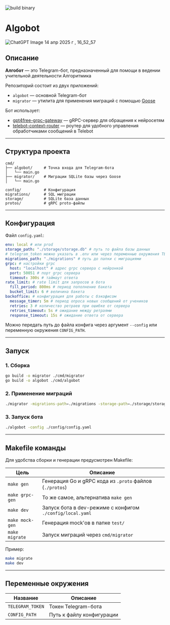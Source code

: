 ![build binary](https://github.com/LZTD1/algobot/actions/workflows/workflow.yml/badge.svg)

# Algobot
![ChatGPT Image 14 апр  2025 г , 16_52_57](https://github.com/user-attachments/assets/88f4e703-f451-4b45-bdd2-7fd5431cb18e)
## Описание
**Алгобот** — это Telegram-бот, предназначенный для помощи в ведении учительной деятельности Алгоритмика

Репозиторий состоит из двух приложений:
- `algobot` — основной Telegram-бот
- `migrator` — утилита для применения миграций с помощью [Goose](https://github.com/pressly/goose)

Бот использует:
- [gpt4free-grpc-gateway](https://github.com/LZTD1/gpt4free-grpc-gateway) — gRPC-сервер для обращения к нейросетям
- [telebot-context-router](https://github.com/LZTD1/telebot-context-router) — роутер для удобного управления обработчиками сообщений в Telebot

---

## Структура проекта
```
cmd/
├── algobot/     # Точка входа для Telegram-бота
│   └── main.go
├── migrator/    # Миграции SQLite базы через Goose
│   └── main.go

config/          # Конфигурация
migrations/      # SQL миграции
storage/         # SQLite база данных
protos/          # gRPC proto-файлы
```

---

## Конфигурация

Файл `config.yaml`:
```yaml
env: local # или prod
storage_path: "./storage/storage.db" # путь то файла базы данных
# telegram_token можно указать в .env или через переменные окружения TELEGRAM_TOKEN
migrations_path: "./migrations" # путь до папки с миграциями
grpc: # настройки grpc
  host: "localhost" # адрес grpc сервера с нейронкой 
  port: 50051 # порт grpc сервера
  timeout: 300s # таймаут ответа
rate_limit: # rate limit для запросов в бота
  fill_period: 800ms # период пополнение бакета
  bucket_limit: 6 # величина бакета
backoffice: # конфигурация для работы с бэкофисом
  message_timer: 5m # период опроса новых сообщений от учеников
  retries: 3 # количество ретраев при ошибке от сервера
  retries_timeout: 5s # ожидание между ретраями
  response_timeout: 15s # ожидание ответа от сервера
```

Можно передать путь до файла конфига через аргумент `--config` или переменную окружения `CONFIG_PATH`.

---

## Запуск

### 1. Сборка
```bash
go build -o migrator ./cmd/migrator
go build -o algobot ./cmd/algobot
```

### 2. Применение миграций
```bash
./migrator -migrations-path=./migrations -storage-path=./storage/storage.db
```

### 3. Запуск бота
```bash
./algobot -config ./config/config.yaml
```


---

## Makefile команды
Для удобства сборки и генерации предусмотрен Makefile:

| Цель             | Описание                                                        |
|------------------|-----------------------------------------------------------------|
| `make gen`       | Генерация Go и gRPC кода из `.proto` файлов (`./protos`)        |
| `make grpc-gen`  | То же самое, альтернатива `make gen`                            |
| `make dev`       | Запуск бота в dev-режиме с конфигом `./config/local.yaml`       |
| `make mock-gen`  | Генерация mock'ов в папке `test/`                               |
| `make migrate`   | Запуск миграций через `cmd/migrator`                            |

Пример:
```bash
make migrate
make dev
```

---

## Переменные окружения
| Название          | Описание                      |
|-------------------|-------------------------------|
| `TELEGRAM_TOKEN`  | Токен Telegram-бота           |
| `CONFIG_PATH`     | Путь к файлу конфигурации     |

